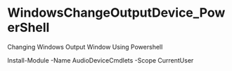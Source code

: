 # WindowsChangeOutputDevice_PowerShell
Changing Windows Output Window Using Powershell

Install-Module -Name AudioDeviceCmdlets -Scope CurrentUser
